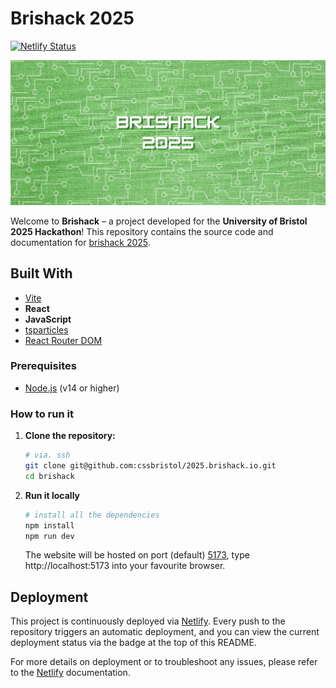 # Brishack 2025

[![Netlify Status](https://api.netlify.com/api/v1/badges/c1229d8b-48f9-4cec-9484-0e72945058c6/deploy-status)](https://app.netlify.com/sites/brishack2025/deploys)

![screenshot](./brishack_2025_banner.jpeg)

Welcome to **Brishack** – a project developed for the **University of Bristol 2025 Hackathon**! This repository contains the source code and documentation for [brishack 2025](https://brishack.io/).

## Built With

- [Vite](https://vite.dev/)
- **React**
- **JavaScript**
- [tsparticles](https://github.com/matteobruni/tsparticles)
- [React Router DOM](https://reactrouter.com/)


### Prerequisites

- [Node.js](https://nodejs.org/) (v14 or higher)

### How to run it

1. **Clone the repository:**

   ```bash
   # via. ssh
   git clone git@github.com:cssbristol/2025.brishack.io.git 
   cd brishack
   ```

2. **Run it locally**

    ``` bash
    # install all the dependencies
    npm install
    npm run dev
    ```
    
    The website will be hosted on port (default) [5173](http://localhost:5173/), type http://localhost:5173 into your favourite browser.

## Deployment

This project is continuously deployed via [Netlify](https://www.netlify.com/). Every push to the repository triggers an automatic deployment, and you can view the current deployment status via the badge at the top of this README.

For more details on deployment or to troubleshoot any issues, please refer to the [Netlify](https://www.netlify.com/) documentation.